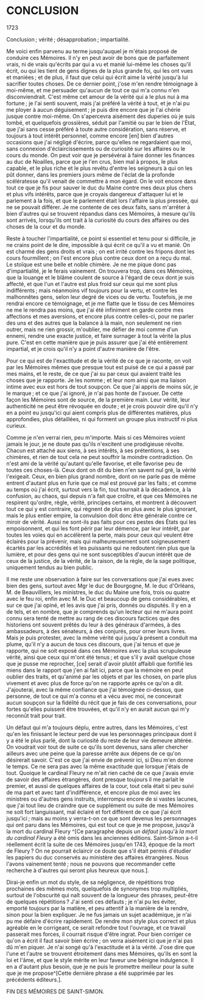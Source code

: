 # CONCLUSION

1723

Conclusion ; vérité ; désapprobation ; impartialité.

Me voici enfin parvenu au terme jusqu'auquel je m'étais proposé de conduire
ces Mémoires. Il n'y en peut avoir de bons que de parfaitement vrais, ni de
vrais qu'écrits par qui a vu et manié lui-même les choses qu'il écrit, ou qui
les tient de gens dignes de la plus grande foi, qui les ont vues et maniées ;
et de plus, il faut que celui qui écrit aime la vérité jusqu'à lui sacrifier
toutes choses. De ce dernier point, j'ose m'en rendre témoignage à moi-même,
et me persuader qu'aucun de tout ce qui m'a connu n'en disconviendrait. C'est
même cet amour de la vérité qui a le plus nui à ma fortune ; je l'ai senti
souvent, mais j'ai préféré la vérité à tout, et je n'ai pu me ployer à aucun
déguisement ; je puis dire encore que je l'ai chérie jusque contre moi-même. On
s'apercevra aisément des duperies où je suis tombé, et quelquefois grossières,
séduit par l'amitié ou par le bien de l'État, que j'ai sans cesse préféré à
toute autre considération, sans réserve, et toujours à tout intérêt personnel,
comme encore [en] bien d'autres occasions que j'ai négligé d'écrire, parce
qu'elles ne regardaient que moi, sans connexion d'éclaircissements ou de
curiosité sur les affaires ou le cours du monde. On peut voir que je
persévérai à faire donner les finances au duc de Noailles, parce que je l'en
crus, bien mal à propos, le plus capable, et le plus riche et le plus revêtu
d'entre les seigneurs à qui on les pût donner, dans les premiers jours même de
l'éclat de la profonde scélératesse qu'il venait de commettre à mon égard. On
le voit encore dans tout ce que je fis pour sauver le duc du Maine contre mes
deux plus chers et plus vifs intérêts, parce que je croyais dangereux
d'attaquer lui et le parlement à la fois, et que le parlement était lors
l'affaire la plus pressée, qui ne se pouvait différer. Je me contente de ces
deux faits, sans m'arrêter à bien d'autres qui se trouvent répandus dans ces
Mémoires, à mesure qu'ils sont arrivés, lorsqu'ils ont trait à la curiosité du
cours des affaires ou des choses de la cour et du monde.

Reste à toucher l'impartialité, ce point si essentiel et tenu pour si
difficile, je ne crains point de le dire, impossible à qui écrit ce qu'il a vu
et manié. On est charmé des gens droits et vrais ; on est irrité contre les
fripons dont les cours fourmillent ; on l'est encore plus contre ceux dont on a
reçu du mal. Le stoïque est une belle et noble chimère. Je ne me pique donc
pas d'impartialité, je le ferais vainement. On trouvera trop, dans ces
Mémoires, que la louange et le blâme coulent de source à l'égard de ceux dont
je suis affecté, et que l'un et l'autre est plus froid sur ceux qui me sont
plus indifférents ; mais néanmoins vif toujours pour la vertu, et contre les
malhonnêtes gens, selon leur degré de vices ou de vertu. Toutefois, je me
rendrai encore ce témoignage, et je me flatte que le tissu de ces Mémoires ne
me le rendra pas moins, que j'ai été infiniment en garde contre mes affections
et mes aversions, et encore plus contre celles-ci, pour ne parler des uns et
des autres que la balance à la main, non seulement ne rien outrer, mais ne
rien grossir, m'oublier, me défier de moi comme d'un ennemi, rendre une exacte
justice, et faire surnager à tout la vérité la plus pure. C'est en cette
manière que je puis assurer que j'ai été entièrement impartial, et je crois
qu'il n'y a point d'autre manière de l'être.

Pour ce qui est de l'exactitude et de la vérité de ce que je raconte, on voit
par les Mémoires mêmes que presque tout est puisé de ce qui a passé par mes
mains, et le reste, de ce que j'ai su par ceux qui avaient traité les choses
que je rapporte. Je les nomme ; et leur nom ainsi que ma liaison intime avec
eux est hors de tout soupçon. Ce que j'ai appris de moins sûr, je le marque ;
et ce que j'ai ignoré, je n'ai pas honte de l'avouer. De cette façon les
Mémoires sont de source, de la première main. Leur vérité, leur authenticité
ne peut être révoquée en doute ; et je crois pouvoir dire qu'il n'y en a point
eu jusqu'ici qui aient compris plus de différentes matières, plus
approfondies, plus détaillées, ni qui forment un groupe plus instructif ni
plus curieux.

Comme je n'en verrai rien, peu m'importe. Mais si ces Mémoires voient jamais
le jour, je ne doute pas qu'ils n'excitent une prodigieuse révolte. Chacun est
attaché aux siens, à ses intérêts, à ses prétentions, à ses chimères, et rien
de tout cela ne peut souffrir la moindre contradiction. On n'est ami de la
vérité qu'autant qu'elle favorise, et elle favorise peu de toutes ces
choses-là. Ceux dont on dit du bien n'en savent nul gré, la vérité l'exigeait.
Ceux, en bien plus grand nombre, dont on ne parle pas de même entrent d'autant
plus en furie que ce mal est prouvé par les faits ; et comme au temps où j'ai
écrit, surtout vers la fin, tout tournait à la décadence, à la confusion, au
chaos, qui depuis n'a fait que croître, et que ces Mémoires ne respirent
qu'ordre, règle, vérité, principes certains, et montrent à découvert tout ce
qui y est contraire, qui règnent de plus en plus avec le plus ignorant, mais
le plus entier empire, la convulsion doit donc être générale contre ce miroir
de vérité. Aussi ne sont-ils pas faits pour ces pestes des États qui les
empoisonnent, et qui les font périr par leur démence, par leur intérêt, par
toutes les voies qui en accélèrent la perte, mais pour ceux qui veulent être
éclairés pour la prévenir, mais qui malheureusement sont soigneusement écartés
par les accrédités et les puissants qui ne redoutent rien plus que la lumière,
et pour des gens qui ne sont susceptibles d'aucun intérêt que de ceux de la
justice, de la vérité, de la raison, de la règle, de la sage politique,
uniquement tendus au bien public.

Il me reste une observation à faire sur les conversations que j'ai eues avec
bien des gens, surtout avec Mgr le duc de Bourgogne, M. le duc d'Orléans, M.
de Beauvilliers, les ministres, le duc du Maine une fois, trois ou quatre avec
le feu roi, enfin avec M. le Duc et beaucoup de gens considérables, et sur ce
que j'ai opiné, et les avis que j'ai pris, donnés ou disputés. Il y en a de
tels, et en nombre, que je comprends qu'un lecteur qui ne m'aura point connu
sera tenté de mettre au rang de ces discours factices que des historiens ont
souvent prêtés du leur à des généraux d'armées, à des ambassadeurs, à des
sénateurs, à des conjurés, pour orner leurs livres. Mais je puis protester,
avec la même vérité qui jusqu'à présent a conduit ma plume, qu'il n'y a aucun
de tous ces discours, que j'ai tenus et que je rapporte, qui ne soit exposé
dans ces Mémoires avec la plus scrupuleuse vérité, ainsi que ceux qui m'ont
été tenus ; et que s'il y avait quelque chose que je pusse me reprocher, [ce]
serait d'avoir plutôt affaibli que fortifié les miens dans le rapport que j'en
ai fait ici, parce que la mémoire en peut oublier des traits, et qu'animé par
les objets et par les choses, on parle plus vivement et avec plus de force
qu'on ne rapporte après ce qu'on a dit. J'ajouterai, avec la même confiance
que j'ai témoignée ci-dessus, que personne, de tout ce qui m'a connu et a vécu
avec moi, ne concevrait aucun soupçon sur la fidélité du récit que je fais de
ces conversations, pour fortes qu'elles puissent être trouvées, et qu'il n'y
en aurait aucun qui m'y reconnût trait pour trait.

Un défaut qui m'a toujours déplu, entre autres, dans les Mémoires, c'est qu'en
les finissant le lecteur perd de vue les personnages principaux dont il y a
été le plus parlé, dont la curiosité du reste de leur vie demeure altérée. On
voudrait voir tout de suite ce qu'ils sont devenus, sans aller chercher
ailleurs avec une peine que la paresse arrête aux dépens de ce qu'on
désirerait savoir. C'est ce que j'ai envie de prévenir ici, si Dieu m'en donne
le temps. Ce ne sera pas avec la même exactitude que lorsque j'étais de tout.
Quoique le cardinal Fleury ne m'ait rien caché de ce que j'avais envie de
savoir des affaires étrangères, dont presque toujours il me parlait le
premier, et aussi de quelques affaires de la cour, tout cela était si peu
suivi de ma part et avec tant d'indifférence, et encore plus de moi avec les
ministres ou d'autres gens instruits, interrompu encore de si vastes lacunes,
que j'ai tout lieu de craindre que ce supplément ou suite de mes Mémoires ne
soit fort languissant, mal éclairé et fort différent de ce que j'ai écrit
jusqu'ici ; mais au moins y verra-t-on ce que sont devenus les personnages qui
ont paru dans les Mémoires, qui est tout ce que je me propose, jusqu'à la mort
du cardinal Fleury ^[Ce paragraphe depuis *un défaut* jusqu'à *la mort du
cardinal Fleury* a été omis dans les anciennes éditions. Saint-Simon a-t-il
réellement écrit la suite de ces Mémoires jusqu'en 1743, époque de la mort de
Fleury ? On ne pourrait éclaircir ce doute que s'il était permis d'étudier les
papiers du duc conservés au ministère des affaires étrangères. Nous l'avons
vainement tenté ; nous ne pouvons que recommander cette recherche à d'autres
qui seront plus heureux que nous.].

Dirai-je enfin un mot du style, de sa négligence, de répétitions trop
prochaines des mêmes mots, quelquefois de synonymes trop multipliés, surtout
de l'obscurité qui naît souvent de la longueur des phrases, peut-être de
quelques répétitions ? J'ai senti ces défauts ; je n'ai pu les éviter, emporté
toujours par la matière, et peu attentif à la manière de la rendre, sinon pour
la bien expliquer. Je ne fus jamais un sujet académique, je n'ai pu me défaire
d'écrire rapidement. De rendre mon style plus correct et plus agréable en le
corrigeant, ce serait refondre tout l'ouvrage, et ce travail passerait mes
forces, il courrait risque d'être ingrat. Pour bien corriger ce qu'on a écrit
il faut savoir bien écrire ; on verra aisément ici que je n'ai pas dû m'en
piquer. Je n'ai songé qu'à l'exactitude et à la vérité. J'ose dire que l'une
et l'autre se trouvent étroitement dans mes Mémoires, qu'ils en sont la loi et
l'âme, et que le style mérite en leur faveur une bénigne indulgence. Il en a
d'autant plus besoin, que je ne puis le promettre meilleur pour la suite que
je me propose^[Cette dernière phrase a été supprimée par les précédents
éditeurs.].

FIN DES MÉMOIRES DE SAINT-SIMON.
